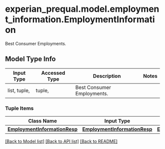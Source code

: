 # experian_prequal.model.employment_information.EmploymentInformation

Best Consumer Employments.

## Model Type Info
Input Type | Accessed Type | Description | Notes
------------ | ------------- | ------------- | -------------
list, tuple,  | tuple,  | Best Consumer Employments. | 

### Tuple Items
Class Name | Input Type | Accessed Type | Description | Notes
------------- | ------------- | ------------- | ------------- | -------------
[**EmploymentInformationResp**](EmploymentInformationResp.md) | [**EmploymentInformationResp**](EmploymentInformationResp.md) | [**EmploymentInformationResp**](EmploymentInformationResp.md) |  | 

[[Back to Model list]](../../README.md#documentation-for-models) [[Back to API list]](../../README.md#documentation-for-api-endpoints) [[Back to README]](../../README.md)

